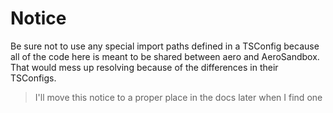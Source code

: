 # Notice

Be sure not to use any special import paths defined in a TSConfig because all of the code here is meant to be shared between aero and AeroSandbox. That would mess up resolving because of the differences in their TSConfigs.

> I'll move this notice to a proper place in the docs later when I find one
